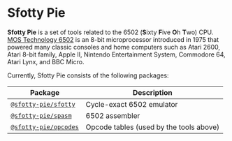 # Sfotty Pie

**Sfotty Pie** is a set of tools related to the 6502 (**S**ixty **F**ive **O**h **T**wo) CPU. [MOS Technology 6502](https://en.wikipedia.org/wiki/MOS_Technology_6502) is an 8-bit microprocessor introduced in 1975 that powered many classic consoles and home computers such as Atari 2600, Atari 8-bit family, Apple II, Nintendo Entertainment System, Commodore 64, Atari Lynx, and BBC Micro.

Currently, Sfotty Pie consists of the following packages:

| Package                                             | Description                             |
| --------------------------------------------------- | --------------------------------------- |
| [`@sfotty-pie/sfotty`](packages/sfotty/readme.md)   | Cycle-exact 6502 emulator               |
| [`@sfotty-pie/spasm`](packages/spasm/readme.md)     | 6502 assembler                          |
| [`@sfotty-pie/opcodes`](packages/opcodes/readme.md) | Opcode tables (used by the tools above) |
